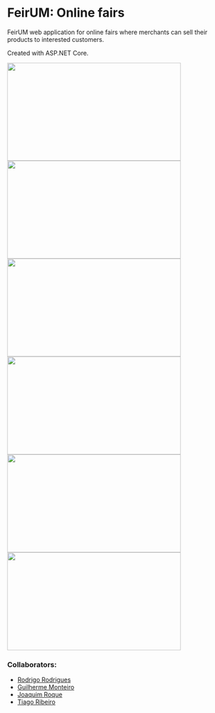 # FeirUM: Online fairs 
FeirUM web application for online fairs where merchants can sell their products to interested customers.  

Created with ASP.NET Core.

<div>
    <img src="https://i.imgur.com/pajXNZX.png" width="400px" height="225px"/>
    <img src="https://i.imgur.com/ApzlvEC.png" width="400px" height="225px"/>
    <img src="https://i.imgur.com/cA2Bx1F.png" width="400px" height="225px"/>
    <img src="https://i.imgur.com/ND6uLqg.png" width="400px" height="225px"/>
    <img src="https://i.imgur.com/pwQZDE8.png" width="400px" height="225px"/>
    <img src="https://i.imgur.com/7ugM1qO.png" width="400px" height="225px"/>
    
</div>

### Collaborators:  
- [Rodrigo Rodrigues](https://github.com/webst2r)  
- [Guilherme Monteiro](https://github.com/rushmetra) 
- [Joaquim Roque](https://github.com/jtmr05)  
- [Tiago Ribeiro](https://github.com/dangerousKing)  
